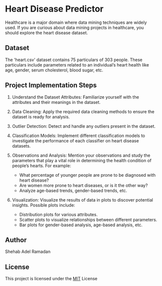# Heart Disease Predictor

Healthcare is a major domain where data mining techniques are widely used. If you are curious about data mining projects in healthcare, you should explore the heart disease dataset.
## Dataset

The 'heart.csv' dataset contains 75 particulars of 303 people. These particulars include parameters related to an individual’s heart health like age, gender, serum cholesterol, blood sugar, etc.

## Project Implementation Steps


1) Understand the Dataset Attributes: Familiarize yourself with the attributes and their meanings in the dataset.

2) Data Cleaning: Apply the required data cleaning methods to ensure the dataset is ready for analysis.

3) Outlier Detection: Detect and handle any outliers present in the dataset.

4) Classification Models: Implement different classification models to investigate the performance of each classifier on heart disease datasets.

5) Observations and Analysis: Mention your observations and study the parameters that play a vital role in determining the health condition of people’s hearts. For example:

   - What percentage of younger people are prone to be diagnosed with heart disease?
   - Are women more prone to heart diseases, or is it the other way?
   - Analyze age-based trends, gender-based trends, etc.

6) Visualization: Visualize the results of data in plots to discover potential insights. Possible plots include:

   - Distribution plots for various attributes.
   - Scatter plots to visualize relationships between different parameters.
   - Bar plots for gender-based analysis, age-based analysis, etc.

## Author

Shehab Adel Ramadan

## License

This project is licensed under the [MIT](https://choosealicense.com/licenses/mit/) License
